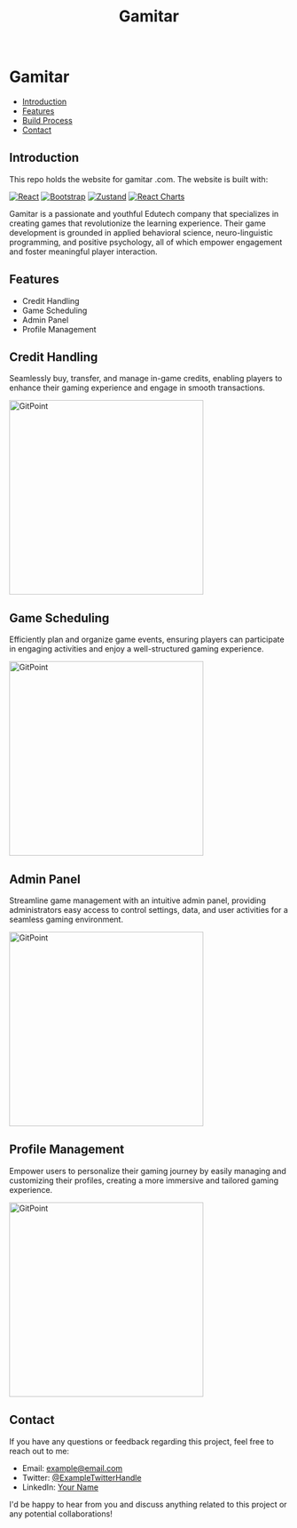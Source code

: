 <h1 align="center"> Gamitar </h1> <br>
<p align="center">
  <a href="https://gitpoint.co/">
    <object data="https://www.datocms-assets.com/94322/1679990854-gamitor.svg" width="300" height="300"> </object>
  </a>
</p>



# Gamitar



- [Introduction](#introduction)
- [Features](#features)
- [Build Process](#build-process)
- [Contact](#contact)








## Introduction

This repo holds the website for gamitar .com. The website is built with:

[![React](https://img.shields.io/badge/React-17.x-blue)](https://reactjs.org/)
[![Bootstrap](https://img.shields.io/badge/Bootstrap-4.5.3-blueviolet)](https://getbootstrap.com/)
[![Zustand](https://img.shields.io/badge/Zustand-3.4.2-orange)](https://zustand.surge.sh/)
[![React Charts](https://img.shields.io/badge/React%20Charts-3.x-green)](https://reactchartjs.github.io/react-chartjs-2/)




Gamitar is a passionate and youthful Edutech company that specializes in creating games that revolutionize the learning experience. Their game development is grounded in applied behavioral science, neuro-linguistic programming, and positive psychology, all of which empower engagement and foster meaningful player interaction.

## Features

- Credit Handling
- Game Scheduling
- Admin Panel
- Profile Management


## Credit Handling

Seamlessly buy, transfer, and manage in-game credits, enabling players to enhance their gaming experience and engage in smooth transactions.

 <img alt="GitPoint" title="GitPoint" src="https://i.imgur.com/oz1tyKh.png" width="350px" >



## Game Scheduling

Efficiently plan and organize game events, ensuring players can participate in engaging activities and enjoy a well-structured gaming experience.

 <img alt="GitPoint" title="GitPoint" src="https://i.imgur.com/oz1tyKh.png" width="350px" >


## Admin Panel

Streamline game management with an intuitive admin panel, providing administrators easy access to control settings, data, and user activities for a seamless gaming environment.

 <img alt="GitPoint" title="GitPoint" src="https://i.imgur.com/oz1tyKh.png" width="350px" >


## Profile Management

Empower users to personalize their gaming journey by easily managing and customizing their profiles, creating a more immersive and tailored gaming experience.

 <img alt="GitPoint" title="GitPoint" src="https://i.imgur.com/oz1tyKh.png" width="350px" >




## Contact

If you have any questions or feedback regarding this project, feel free to reach out to me:

- Email: [example@email.com](mailto:example@email.com)
- Twitter: [@ExampleTwitterHandle](https://twitter.com/ExampleTwitterHandle)
- LinkedIn: [Your Name](https://www.linkedin.com/in/your-name/)

I'd be happy to hear from you and discuss anything related to this project or any potential collaborations!



